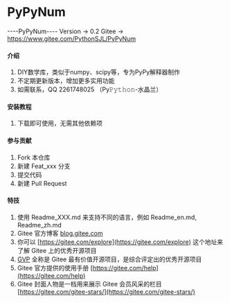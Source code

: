# PyPyNum

----PyPyNum----
Version -> 0.2
Gitee -> https://www.gitee.com/PythonSJL/PyPyNum

#### 介绍
1.  DIY数学库，类似于numpy、scipy等，专为PyPy解释器制作
2.  不定期更新版本，增加更多实用功能
3.  如需联系，QQ 2261748025 （Py𝙿𝚢𝚝𝚑𝚘𝚗-水晶兰）

#### 安装教程

1.  下载即可使用，无需其他依赖项

#### 参与贡献

1.  Fork 本仓库
2.  新建 Feat_xxx 分支
3.  提交代码
4.  新建 Pull Request

#### 特技

1.  使用 Readme\_XXX.md 来支持不同的语言，例如 Readme\_en.md, Readme\_zh.md
2.  Gitee 官方博客 [blog.gitee.com](https://blog.gitee.com)
3.  你可以 [https://gitee.com/explore](https://gitee.com/explore) 这个地址来了解 Gitee 上的优秀开源项目
4.  [GVP](https://gitee.com/gvp) 全称是 Gitee 最有价值开源项目，是综合评定出的优秀开源项目
5.  Gitee 官方提供的使用手册 [https://gitee.com/help](https://gitee.com/help)
6.  Gitee 封面人物是一档用来展示 Gitee 会员风采的栏目 [https://gitee.com/gitee-stars/](https://gitee.com/gitee-stars/)
